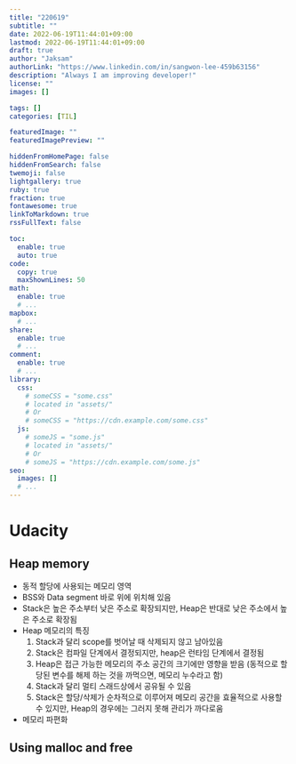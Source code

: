 ```yaml
---
title: "220619"
subtitle: ""
date: 2022-06-19T11:44:01+09:00
lastmod: 2022-06-19T11:44:01+09:00
draft: true
author: "Jaksam"
authorLink: "https://www.linkedin.com/in/sangwon-lee-459b63156"
description: "Always I am improving developer!"
license: ""
images: []

tags: []
categories: [TIL]

featuredImage: ""
featuredImagePreview: ""

hiddenFromHomePage: false
hiddenFromSearch: false
twemoji: false
lightgallery: true
ruby: true
fraction: true
fontawesome: true
linkToMarkdown: true
rssFullText: false

toc:
  enable: true
  auto: true
code:
  copy: true
  maxShownLines: 50
math:
  enable: true
  # ...
mapbox:
  # ...
share:
  enable: true
  # ...
comment:
  enable: true
  # ...
library:
  css:
    # someCSS = "some.css"
    # located in "assets/"
    # Or
    # someCSS = "https://cdn.example.com/some.css"
  js:
    # someJS = "some.js"
    # located in "assets/"
    # Or
    # someJS = "https://cdn.example.com/some.js"
seo:
  images: []
  # ...
---
```


<!--more-->
# Udacity
## Heap memory
* 동적 할당에 사용되는 메모리 영역
* BSS와 Data segment 바로 위에 위치해 있음
* Stack은 높은 주소부터 낮은 주소로 확장되지만, Heap은 반대로 낮은 주소에서 높은 주소로 확장됨
* Heap 메모리의 특징
	1. Stack과 달리 scope를 벗어날 때 삭제되지 않고 남아있음
	2. Stack은 컴파일 단계에서 결정되지만, heap은 런타임 단계에서 결정됨
	3. Heap은 접근 가능한 메모리의 주소 공간의 크기에만 영향을 받음 (동적으로 할당된 변수를 해제 하는 것을 까먹으면, 메모리 누수라고 함)
	4. Stack과 달리 멀티 스래드상에서 공유될 수 있음
	5. Stack은 할당/삭제가 순차적으로 이루어져 메모리 공간을 효율적으로 사용할 수 있지만, Heap의 경우에는 그러지 못해 관리가 까다로움
* 메모리 파편화

## Using malloc and free

